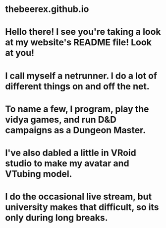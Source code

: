 # thebeerex.github.io

# Hello there! I see you're taking a look at my website's README file! Look at you!
# I call myself a netrunner. I do a lot of different things on and off the net.
# To name a few, I program, play the vidya games, and run D&D campaigns as a Dungeon Master.
# I've also dabled a little in VRoid studio to make my avatar and VTubing model.
# I do the occasional live stream, but university makes that difficult, so its only during long breaks.
